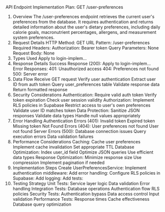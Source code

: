 API Endpoint Implementation Plan: GET /user-preferences
1. Overview
The /user-preferences endpoint retrieves the current user's preferences from the database. It requires authentication and returns detailed information about the user's dietary preferences, including daily calorie goals, macronutrient percentages, allergens, and measurement system preferences.
2. Request Details
HTTP Method: GET
URL Pattern: /user-preferences
Required Headers:
Authorization: Bearer token
Query Parameters: None
Request Body: None
3. Types Used
Apply to login-implem...
4. Response Details
Success Response (200):
Apply to login-implem...
Error Responses:
401: Unauthorized access
404: Preferences not found
500: Server error
5. Data Flow
Receive GET request
Verify user authentication
Extract user ID from auth token
Query user_preferences table
Validate response data
Return formatted response
6. Security Considerations
Authentication:
Require valid auth token
Verify token expiration
Check user session validity
Authorization:
Implement RLS policies in Supabase
Restrict access to user's own preferences
Validate user ID matches token
Data Protection:
Sanitize JSON responses
Validate data types
Handle null values appropriately
7. Error Handling
Authentication Errors (401):
Invalid token
Expired token
Missing token
Not Found Errors (404):
User preferences not found
User not found
Server Errors (500):
Database connection issues
Query execution errors
Data validation failures
8. Performance Considerations
Caching:
Cache user preferences
Implement cache invalidation
Set appropriate TTL
Database Optimization:
Index user_id field
Optimize JSON queries
Use efficient data types
Response Optimization:
Minimize response size
Use compression
Implement pagination if needed
9. Implementation Steps
Create UserPreferencesService:
Implement authentication middleware:
Add error handling:
Configure RLS policies in Supabase:
Add logging:
Add tests:
10. Testing Strategy
Unit Tests:
Service layer logic
Data validation
Error handling
Integration Tests:
Database operations
Authentication flow
RLS policies
Security Tests:
Authentication bypass
Data access control
Input validation
Performance Tests:
Response times
Cache effectiveness
Database query optimization